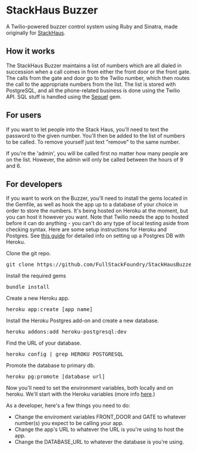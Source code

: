 StackHaus Buzzer
===============

A Twilio-powered buzzer control system using Ruby and Sinatra, made originally for [StackHaus](http://fullstack.ca/stackhaus).

## How it works

The StackHaus Buzzer maintains a list of numbers which are all dialed in succession when a call comes in from either the front door or the front gate. The calls from the gate and door go to the Twilio number, which then routes the call to the appropriate numbers from the list. The list is stored with PostgreSQL, and all the phone-related business is done using the Twilio API. SQL stuff is handled using the [Sequel](http://sequel.rubyforge.org/) gem.

## For users

If you want to let people into the Stack Haus, you'll need to text the password to the given number. You'll then be added to the list of numbers to be called. To remove yourself just text "remove" to the same number. 

If you're the 'admin', you will be called first no matter how many people are on the list. However, the admin will only be called between the hours of 9 and 6. 

## For developers

If you want to work on the Buzzer, you'll need to install the gems located in the Gemfile, as well as hook the app up to a database of your choice in order to store the numbers. It's being hosted on Heroku at the moment, but you can host it however you want. Note that Twilio needs the app to hosted before it can do anything - you can't do any type of local testing aside from checking syntax.
Here are some setup instructions for Heroku and Postgres. See [this guide](https://devcenter.heroku.com/articles/heroku-postgresql) for detailed info on setting up a Postgres DB with Heroku.

Clone the git repo.
<pre>
git clone https://github.com/FullStackFoundry/StackHausBuzzer.git
</pre>
Install the required gems
<pre>
bundle install
</pre>
Create a new Heroku app.
<pre>
heroku app:create [app name]
</pre>
Install the Heroku Postgres add-on and create a new database.
<pre>
heroku addons:add heroku-postgresql:dev 
</pre>
Find the URL of your database.
<pre>
heroku config | grep HEROKU_POSTGRESQL
</pre>
Promote the database to primary db.
<pre>
heroku pg:promote [database url]
</pre>

Now you'll need to set the environment variables, both locally and on heroku. We'll start with the Heroku variables (more info [here](https://devcenter.heroku.com/articles/config-vars).)

As a developer, here's a few things you need to do:

- Change the enviroment variables FRONT_DOOR and GATE to whatever number(s) you expect to be calling your app.
- Change the app's URL to whatever the URL is you're using to host the app.
- Change the DATABASE_URL to whatever the database is you're using. 


